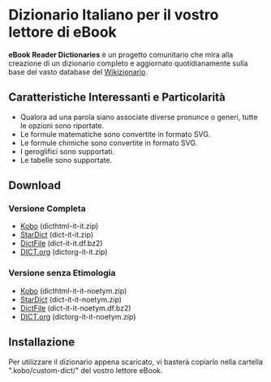 # Dizionario Italiano per il vostro lettore di eBook

**eBook Reader Dictionaries** è un progetto comunitario che mira alla creazione di un dizionario completo e aggiornato quotidianamente sulla base del vasto database del [Wikizionario](https://it.wiktionary.org/).

## Caratteristiche Interessanti e Particolarità

- Qualora ad una parola siano associate diverse pronunce o generi, tutte le opzioni sono riportate.
- Le formule matematiche sono convertite in formato SVG.
- Le formule chimiche sono convertite in formato SVG.
- I geroglifici sono supportati.
- Le tabelle sono supportate.

## Download

### Versione Completa

- [Kobo](https://github.com/BoboTiG/ebook-reader-dict/releases/download/it/dicthtml-it-it.zip) (dicthtml-it-it.zip)
- [StarDict](https://github.com/BoboTiG/ebook-reader-dict/releases/download/it/dict-it-it.zip) (dict-it-it.zip)
- [DictFile](https://github.com/BoboTiG/ebook-reader-dict/releases/download/it/dict-it-it.df.bz2) (dict-it-it.df.bz2)
- [DICT.org](https://github.com/BoboTiG/ebook-reader-dict/releases/download/it/dictorg-it-it.zip) (dictorg-it-it.zip)

### Versione senza Etimologia

- [Kobo](https://github.com/BoboTiG/ebook-reader-dict/releases/download/it/dicthtml-it-it-noetym.zip) (dicthtml-it-it-noetym.zip)
- [StarDict](https://github.com/BoboTiG/ebook-reader-dict/releases/download/it/dict-it-it-noetym.zip) (dict-it-it-noetym.zip)
- [DictFile](https://github.com/BoboTiG/ebook-reader-dict/releases/download/it/dict-it-it-noetym.df.bz2) (dict-it-it-noetym.df.bz2)
- [DICT.org](https://github.com/BoboTiG/ebook-reader-dict/releases/download/it/dictorg-it-it-noetym.zip) (dictorg-it-it-noetym.zip)

## Installazione

Per utilizzare il dizionario appena scaricato, vi basterà copiarlo nella cartella ".kobo/custom-dict/" del vostro lettore eBook.
